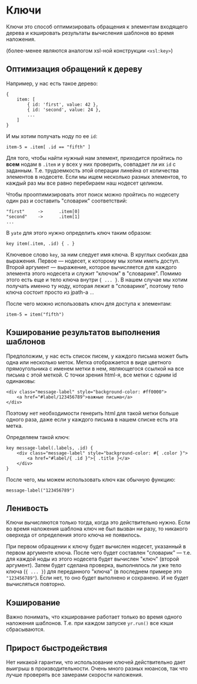 Ключи
=====

Ключи это способ оптимизировать обращения к элементам входящего дерева и
кэшировать результаты вычисления шаблонов во время наложения.

(более-менее являются аналогом xsl-ной конструкции `<xsl:key>`)


Оптимизация обращений к дереву
------------------------------

Например, у нас есть такое дерево:

    {
        item: [
            { id: 'first', value: 42 },
            { id: 'second', value: 24 },
            ...
        ]
    }

И мы хотим получать ноду по ее `id`:

    item-5 = .item[ .id == "fifth" ]

Для того, чтобы найти нужный нам элемент, приходится пройтись по **всем** нодам в `.item` и у всех
у них проверить, совпадает ли их `id` с заданным.
Т.е. трудоемкость этой операции линейна от количества элементов в нодесете.
Если мы ищем несколько разных элементов, то каждый раз мы все равно перебираем наш нодесет целиком.

Чтобы прооптимизировать этот поиск можно пройтись по нодесету один раз и составить "словарик" соответствий:

    "first"     ->      .item[0]
    "second"    ->      .item[1]
    ...

В `yate` для этого нужно определить ключ таким образом:

    key item(.item, .id) { . }

Ключевое слово `key`, за ним следует имя ключа. В круглых скобках два выражения.
Первое — нодесет, к которому мы хотим иметь доступ. Второй аргумент — выражение,
которое вычисляется для каждого элемента этого нодесета и служит "ключом" в "словарике".
Помимо этого есть еще и тело ключа внутри `{ ... }`. В нашем случае мы хотим получать именно ту ноду,
которая лежит в "словарике", поэтому тело ключа состоит просто из jpath-а `.`.

После чего можно использовать ключ для доступа к элементам:

    item-5 = item("fifth")


Кэширование результатов выполнения шаблонов
-------------------------------------------

Предположим, у нас есть список писем, у каждого письма может быть одна или несколько меток.
Метка отображается в виде цветного прямоугольника с именем метки в нем, являющегося ссылкой на все письма с этой меткой.
С точки зрения html-я, все метки с одним id одинаковы:

    <div class="message-label" style="background-color: #ff0000">
        <a href="#label/123456789">важные письма</a>
    </div>

Поэтому нет необходимости генерить html для такой метки больше одного раза,
даже если у каждого письма в нашем списке есть эта метка.

Определяем такой ключ:

    key message-label(.labels, .id) {
        <div class="message-label" style="background-color: #{ .color }">
            <a href="#label/{ .id }">{ .title }</a>
        </div>
    }

После чего, мы можем использовать ключ как обычную функцию:

    message-label("123456789")


Ленивость
---------

Ключи вычисляются только тогда, когда это действительно нужно.
Если во время наложения шаблона ключ не был вызван ни разу, то никакого оверхеда от определения этого ключа не появилось.

При первом обращении к ключу будет вычислен нодесет, указанный в первом аргументе ключа.
После чего будет составлен "словарик" — т.е. для каждой ноды из этого нодесета будет вычислен "ключ" (второй аргумент).
Затем будет сделана проверка, выполнялось ли уже тело ключа (`{ ... }`) для переданного "ключа" (в последнем примере это `"123456789"`).
Если нет, то оно будет выполнено и сохранено. И не будет вычисляться повторно.


Кэширование
-----------

Важно понимать, что кэширование работает только во время одного наложения шаблонов.
Т.е. при каждом запуске `yr.run()` все кэши сбрасываются.


Прирост быстродействия
----------------------

Нет никакой гарантии, что использование ключей действительно дает выигрыш в производительности.
Очень много разных нюансов, так что лучше проверять все замерами скорости наложения.

